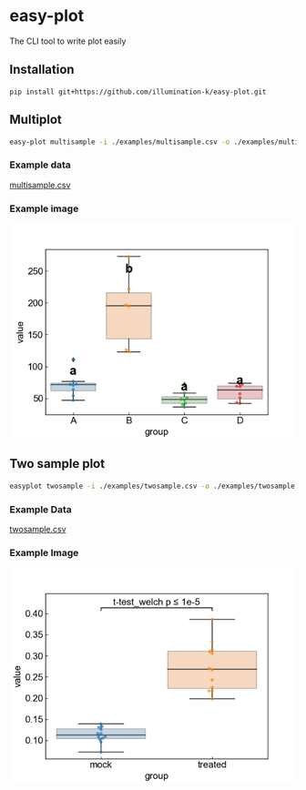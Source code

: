 # easy-plot

The CLI tool to write plot easily

## Installation

```
pip install git+https://github.com/illumination-k/easy-plot.git
```

## Multiplot

```bash
easy-plot multisample -i ./examples/multisample.csv -o ./examples/multisample.png
```

### Example data

[multisample.csv](examples/multisample.csv)

### Example image

![multisample](examples/multisample.png)

## Two sample plot

```bash
easyplot twosample -i ./examples/twosample.csv -o ./examples/twosample.png --test t-test_welch --test-text simple
```

### Example Data

[twosample.csv](examples/twosample.csv)

### Example Image

![twosample](examples/twosample.png)
